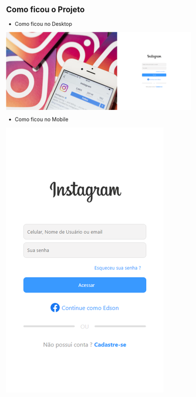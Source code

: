 ## Como ficou o Projeto

* Como ficou no Desktop
<img src="./assets/Desktop.png">

* Como ficou no Mobile
<img src="./assets/Mobile.png">
